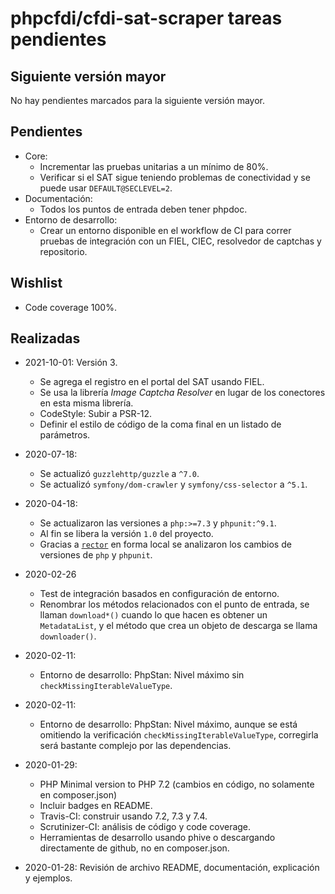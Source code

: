 # phpcfdi/cfdi-sat-scraper tareas pendientes

## Siguiente versión mayor

No hay pendientes marcados para la siguiente versión mayor.

## Pendientes

- Core:
    - Incrementar las pruebas unitarias a un mínimo de 80%.
    - Verificar si el SAT sigue teniendo problemas de conectividad y se puede usar `DEFAULT@SECLEVEL=2`.
- Documentación:
    - Todos los puntos de entrada deben tener phpdoc.
- Entorno de desarrollo:
    - Crear un entorno disponible en el workflow de CI para correr pruebas de integración
      con un FIEL, CIEC, resolvedor de captchas y repositorio.

## Wishlist

- Code coverage 100%.

## Realizadas

- 2021-10-01: Versión 3.
    - Se agrega el registro en el portal del SAT usando FIEL.
    - Se usa la librería *Image Captcha Resolver* en lugar de los conectores en esta misma librería.
    - CodeStyle: Subir a PSR-12.
    - Definir el estilo de código de la coma final en un listado de parámetros.

- 2020-07-18:
    - Se actualizó `guzzlehttp/guzzle` a `^7.0`.
    - Se actualizó `symfony/dom-crawler` y `symfony/css-selector` a `^5.1`.

- 2020-04-18:
    - Se actualizaron las versiones a `php:>=7.3` y `phpunit:^9.1`.
    - Al fin se libera la versión `1.0` del proyecto.
    - Gracias a [`rector`](https://github.com/rectorphp/rector/) en forma local se analizaron
      los cambios de versiones de `php` y `phpunit`.

- 2020-02-26
    - Test de integración basados en configuración de entorno.
    - Renombrar los métodos relacionados con el punto de entrada, se llaman `download*()` cuando lo que hacen es
      obtener un `MetadataList`, y el método que crea un objeto de descarga se llama `downloader()`.

- 2020-02-11:
    - Entorno de desarrollo: PhpStan: Nivel máximo sin `checkMissingIterableValueType`.

- 2020-02-11:
    - Entorno de desarrollo: PhpStan: Nivel máximo, aunque se está omitiendo la verificación
      `checkMissingIterableValueType`, corregirla será bastante complejo por las dependencias.

- 2020-01-29:
    - PHP Minimal version to PHP 7.2 (cambios en código, no solamente en composer.json)
    - Incluir badges en README.
    - Travis-CI: construir usando 7.2, 7.3 y 7.4.
    - Scrutinizer-CI: análisis de código y code coverage.
    - Herramientas de desarrollo usando phive o descargando directamente de github, no en composer.json.

- 2020-01-28: Revisión de archivo README, documentación, explicación y ejemplos.

